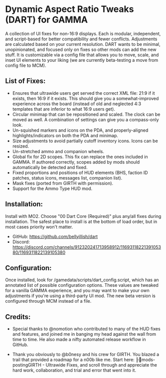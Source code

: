 # Dynamic Aspect Ratio Tweaks (DART) for GAMMA
A collection of UI fixes for non-16:9 displays. Each is modular, independent, and script-based for better compatibility and fewer conflicts. Adjustments are calculated based on your current resolution. DART wants to be minimal, unopinionated, and focused only on fixes so other mods can add the new stuff. It is customizable via a config file that allows you to move, scale, and inset UI elements to your liking (we are currently beta-testing a move from config file to MCM).

## List of Fixes:
- Ensures that ultrawide users get served the correct XML file: 21:9 if it exists, then 16:9 if it exists. This should give you a somewhat-improved experience across the board (instead of old and neglected 4:3 templates that are inferior to what 16:9 users get).
- Circular minimap that can be repositioned and scaled. The clock can be moved as well. A combination of settings can give you a compass-only look.
- Un-squished markers and icons on the PDA, and properly-aligned highlights/indicators on both the PDA and minimap.
- Size adjustments to avoid partially cutoff inventory icons. Icons can be resized.
- Un-stretched ammo and companion wheels.
- Global fix for 2D scopes. This fix can replace the ones included in GAMMA. If authored correctly, scopes added by mods should automatically be detected and fixed.
- Fixed proportions and positions of HUD elements (BHS, faction ID patches, status icons, messages list, companion list).
- Mask fixes (ported from GIRTH with permission).
- Support for the Ammo Type HUD mod.

## Installation:
Install with MO2. Choose "00 Dart Core (Required)" plus any/all fixes during installation. The safest place to install is at the bottom of load order, but in most cases priority won't matter.

- GitHub: https://github.com/bellyillish/dart
- Discord: https://discord.com/channels/912320241713958912/1169311822139105380/1169311822139105380

## Configuration:
Once installed, look for /gamedata/scripts/dart_config.script, which has an annotated list of possible configuration options. These values are tweaked for a vanilla GAMMA experience, and you may want to make your own adjustments if you're using a third-party UI mod. The new beta version is configured through MCM instead of a file.

## Credits:

- Special thanks to @nomotion who contributed to many of the HUD fixes and features, and joined me in banging my head against the wall from time to time. He also made a nifty automated release workflow in GitHub.

- Thank you obviously to @b0nesy and his crew for GIRTH. You blazed a trail that provided a roadmap for a n00b like me. Start here:  ⁠╟📎mods-posting⁠GIRTH - Ultrawide Fixes, and scroll through and appreciate the hard work, collaboration, and trial and error that went into it.
